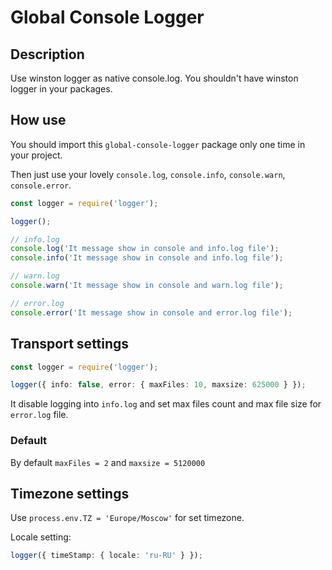 # Global Console Logger

## Description

Use winston logger as native console.log. You shouldn't have winston logger in your packages.

## How use

You should import this `global-console-logger` package only one time in your project.

Then just use your lovely `console.log`, `console.info`, `console.warn`, `console.error`.

```typescript
const logger = require('logger');

logger();

// info.log
console.log('It message show in console and info.log file');
console.info('It message show in console and info.log file');

// warn.log
console.warn('It message show in console and warn.log file');

// error.log
console.error('It message show in console and error.log file');
```

## Transport settings

```typescript
const logger = require('logger');

logger({ info: false, error: { maxFiles: 10, maxsize: 625000 } });
```

It disable logging into `info.log` and set max files count and max file size for `error.log` file.

### Default

By default `maxFiles = 2` and `maxsize = 5120000`

## Timezone settings

Use `process.env.TZ = 'Europe/Moscow'` for set timezone.

Locale setting:

```typescript
logger({ timeStamp: { locale: 'ru-RU' } });
```
